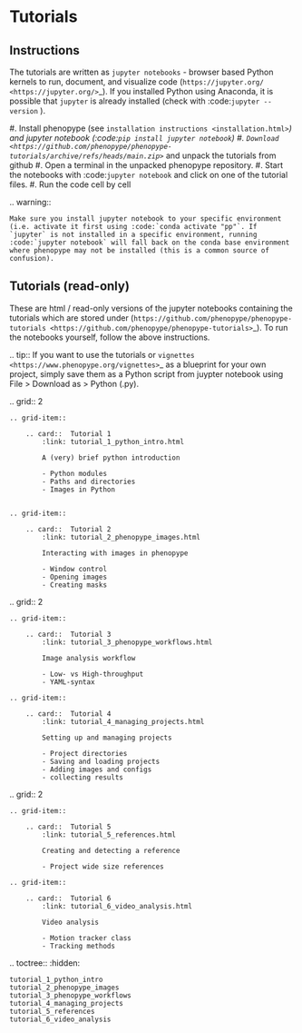 Tutorials
=========

Instructions
------------

The tutorials are written as `jupyter notebooks` - browser based Python kernels to run, document, and visualize code (`https://jupyter.org/ <https://jupyter.org/>`_). If you installed Python using Anaconda, it is possible that `jupyter` is already installed (check with :code:`jupyter --version` ). 

#. Install phenopype (see `installation instructions <installation.html>`_) and jupyter notebook (:code:`pip install jupyter notebook`)
#. `Download <https://github.com/phenopype/phenopype-tutorials/archive/refs/heads/main.zip>`_ and unpack the tutorials from github
#. Open a terminal in the unpacked phenopype repository.
#. Start the notebooks with :code:`jupyter notebook` and click on one of the tutorial files.
#. Run the code cell by cell

.. warning::

	Make sure you install jupyter notebook to your specific environment (i.e. activate it first using :code:`conda activate "pp"`. If `jupyter` is not installed in a specific environment, running :code:`jupyter notebook` will fall back on the conda base environment where phenopype may not be installed (this is a common source of confusion).


Tutorials (read-only)
---------------------

These are html / read-only versions of the jupyter notebooks containing the tutorials which are stored under (`https://github.com/phenopype/phenopype-tutorials <https://github.com/phenopype/phenopype-tutorials>`_). To run the notebooks yourself, follow the above instructions.  

.. tip::
	If you want to use the tutorials or `vignettes <https://www.phenopype.org/vignettes>`_ as a blueprint for your own project, simply save them as a Python script from juypter notebook using File > Download as > Python (.py).


.. grid:: 2

	.. grid-item::

		.. card::  Tutorial 1
			:link: tutorial_1_python_intro.html

			A (very) brief python introduction
			
			- Python modules
			- Paths and directories
			- Images in Python
			
		
	.. grid-item::

		.. card::  Tutorial 2
			:link: tutorial_2_phenopype_images.html

			Interacting with images in phenopype
			
			- Window control
			- Opening images
			- Creating masks


.. grid:: 2

	.. grid-item::

		.. card::  Tutorial 3
			:link: tutorial_3_phenopype_workflows.html

			Image analysis workflow
			
			- Low- vs High-throughput
			- YAML-syntax

	.. grid-item::

		.. card::  Tutorial 4
			:link: tutorial_4_managing_projects.html

			Setting up and managing projects	
			
			- Project directories
			- Saving and loading projects
			- Adding images and configs
			- collecting results
		
		
.. grid:: 2

	.. grid-item::

		.. card::  Tutorial 5
			:link: tutorial_5_references.html

			Creating and detecting a reference
			
			- Project wide size references
			
	.. grid-item::

		.. card::  Tutorial 6
			:link: tutorial_6_video_analysis.html
			
			Video analysis
			
			- Motion tracker class
			- Tracking methods
			
		
.. toctree::
	:hidden:

	tutorial_1_python_intro
	tutorial_2_phenopype_images
	tutorial_3_phenopype_workflows
	tutorial_4_managing_projects
	tutorial_5_references
	tutorial_6_video_analysis
